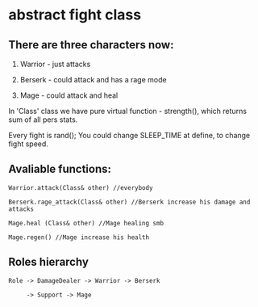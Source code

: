 # abstract fight class

## There are three characters now:

  1) Warrior - just attacks
  
  2) Berserk - could attack and has a rage mode
  
  3) Mage - could attack and heal 

In 'Class' class we have pure virtual function - strength(), which returns sum of all pers stats.

Every fight is rand(); You could change SLEEP_TIME at define, to change fight speed.

## Avaliable functions:
 
    Warrior.attack(Class& other) //everybody
    
    Berserk.rage_attack(Class& other) //Berserk increase his damage and attacks
    
    Mage.heal (Class& other) //Mage healing smb  
    
    Mage.regen() //Mage increase his health
    
## Roles hierarchy

    Role -> DamageDealer -> Warrior -> Berserk
    
         -> Support -> Mage
